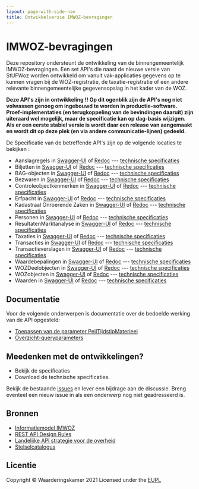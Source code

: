 ```yaml
---
layout: page-with-side-nav
title: Ontwikkelversie IMWOZ-bevragingen
---
```


# IMWOZ-bevragingen

Deze repository ondersteunt de ontwikkeling van de binnengemeentelijk IMWOZ-bevragingen.
Een set API's die naast de nieuwe versie van StUFWoz worden ontwikkeld om vanuit vak-applicaties gegevens op te kunnen vragen bij de WOZ-registratie, de taxatie-registratie of een andere relevante binnengemeentelijke gegevensopslag in het kader van de WOZ.

**Deze API's zijn in ontwikkeling !! Op dit ogenblik zijn de API's nog niet volwassen genoeg om ingebouwd te worden in productie-software.**
**Proef-implementaties (en terugkoppeling van de bevindingen daaruit) zijn uiteraard wel mogelijk, maar de specificatie kan op dag-basis wijzigen.**
**Als er een eerste stabiel versie is wordt daar een release van aangemaakt en wordt dit op deze plek (en via andere communicatie-lijnen) gedeeld.**

De Specificatie van de betreffende API's zijn op de volgende locaties te bekijken :
 - Aanslagregels in [Swagger-UI](./ASL-swagger-ui) of [Redoc](./ASL-redoc) --- [technische specificaties](https://github.com/VNG-Realisatie/IMWOZ-bevragingen/tree/main/specificatie/ASL/openapi.yaml)
 - Biljetten in [Swagger-UI](./BLJ-swagger-ui) of [Redoc](./BLJ-redoc) --- [technische specificaties](https://github.com/VNG-Realisatie/IMWOZ-bevragingen/tree/main/specificatie/BLJ/openapi.yaml)
 - BAG-objecten in [Swagger-UI](./BAG-swagger-ui) of [Redoc](./BAG-redoc) --- [technische specificaties](https://github.com/VNG-Realisatie/IMWOZ-bevragingen/tree/main/specificatie/BAG/openapi.yaml)
 - Bezwaren in [Swagger-UI](./BZW-swagger-ui) of [Redoc](./ZWG-redoc) --- [technische specificaties](https://github.com/VNG-Realisatie/IMWOZ-bevragingen/tree/main/specificatie/BZW/openapi.yaml)
 - Controleobjectkenmerken in [Swagger-UI](./CTL-swagger-ui) of [Redoc](./CTL-redoc) --- [technische specificaties](https://github.com/VNG-Realisatie/IMWOZ-bevragingen/tree/main/specificatie/CTL/openapi.yaml)
 - Erfpacht in [Swagger-UI](./Erfpacht-swagger-ui) of [Redoc](./Erfpacht-redoc) --- [technische specificaties](https://github.com/VNG-Realisatie/IMWOZ-bevragingen/tree/main/specificatie/Erfpacht/openapi.yaml)
 - Kadastraal Onroerende Zaken in [Swagger-UI](./KOZ-swagger-ui) of [Redoc](./KOZ-redoc) --- [technische specificaties](https://github.com/VNG-Realisatie/IMWOZ-bevragingen/tree/main/specificatie/KOZ/openapi.yaml)
 - Personen in [Swagger-UI](./PRS-swagger-ui) of [Redoc](./PRS-redoc) --- [technische specificaties](./specificatie/PRS/openapi.yaml)
 - ResultatenMarktanalyse in [Swagger-UI](./RMA-swagger-ui) of [Redoc](./RMA-redoc) --- [technische specificaties](https://github.com/VNG-Realisatie/IMWOZ-bevragingen/tree/main/specificatie/RMA/openapi.yaml)
 - Taxaties in [Swagger-UI](./TAX-swagger-ui) of [Redoc](./TAX-redoc) --- [technische specificaties](https://github.com/VNG-Realisatie/IMWOZ-bevragingen/tree/main/specificatie/TAX/openapi.yaml)
 - Transacties in [Swagger-UI](./TRN-swagger-ui) of [Redoc](./TRN-redoc) --- [technische specificaties](https://github.com/VNG-Realisatie/IMWOZ-bevragingen/tree/main/specificatie/TRN/openapi.yaml)
 - Transactieverslagen in [Swagger-UI](./TVS-swagger-ui) of [Redoc](./TVS-redoc) --- [technische specificaties](https://github.com/VNG-Realisatie/IMWOZ-bevragingen/tree/main/specificatie/TVS/openapi.yaml)
 - Waardebepalingen in [Swagger-UI](./WBP-swagger-ui) of [Redoc](./WBP-redoc) --- [technische specificaties](https://github.com/VNG-Realisatie/IMWOZ-bevragingen/tree/main/specificatie/WBP/openapi.yaml)
 - WOZDeelobjecten in [Swagger-UI](./WDO-swagger-ui) of [Redoc](./WDO-redoc) --- [technische specificaties](https://github.com/VNG-Realisatie/IMWOZ-bevragingen/tree/main/specificatie/WDO/openapi.yaml)
 - WOZobjecten in [Swagger-UI](./WOZ-swagger-ui) of [Redoc](./WOZ-redoc) --- [technische specificaties](https://github.com/VNG-Realisatie/IMWOZ-bevragingen/tree/main/specificatie/WOZ/openapi.yaml)
 - Waarden in [Swagger-UI](./WRD-swagger-ui) of [Redoc](./WRD-redoc) --- [technische specificaties](https://github.com/VNG-Realisatie/IMWOZ-bevragingen/tree/main/specificatie/WRD/openapi.yaml)

## Documentatie

Voor de volgende onderwerpen is documentatie over de bedoelde werking van de API opgesteld:
 - [Toepassen van de parameter PeilTijdstipMaterieel](./documentatie/gebruikPeilTijdstipMaterieel.md)
 - [Overzicht-queryparameters](./documentatie/overzicht-queryparameters.md)

## Meedenken met de ontwikkelingen?

* Bekijk de specificaties
* Download de technische specificaties.

Bekijk de bestaande [issues](./issues) en lever een bijdrage aan de discussie. Breng eventeel een nieuw issue in als een onderwerp nog niet geadresseerd is.

## Bronnen

* [Informatiemodel IMWOZ](https://imvertor-tst.armatiek.nl/modellen/IMWOZ/IMWOZ.html)
* [REST API Design Rules](https://docs.geostandaarden.nl/api/API-Designrules/)
* [Landelijke API strategie voor de overheid](https://geonovum.github.io/KP-APIs/)
* [Stelselcatalogus](https://www.stelselcatalogus.nl/registraties/registratie?id=http://opendata.stelselcatalogus.nl/id/registratie/WOZ)


## Licentie

Copyright &copy; Waarderingskamer 2021
Licensed under the [EUPL](https://github.com/VNG-Realisatie/IMWOZ-bevragingen/blob/master/LICENCE.md)
